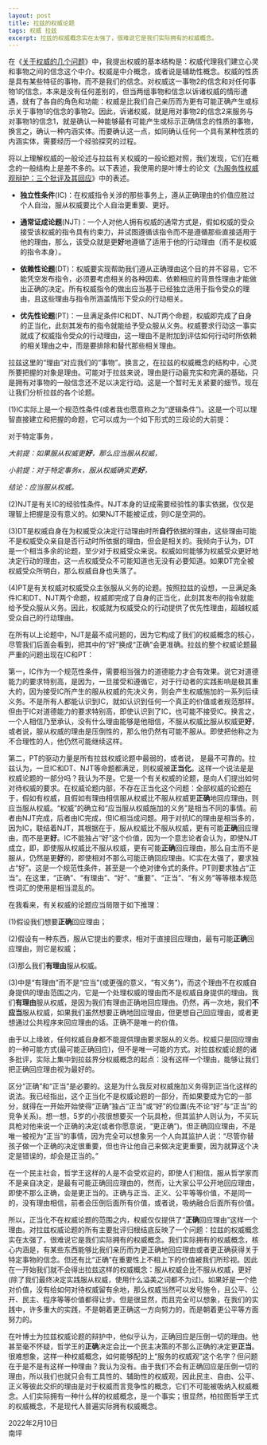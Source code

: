 ```yaml
---
layout: post
title: 拉兹的权威论题
tags: 权威 拉兹
excerpt: 拉兹的权威概念实在太强了，很难说它是我们实际拥有的权威概念。
---
```


在《[关于权威的几个问题](https://pathos.page/problems-of-authority.html)》中，我提出权威的基本结构是：权威代理我们建立心灵和事物之间的信念这个中介。权威是中介概念，或者说是辅助性概念。权威的性质是具有某些特征的事物，而不是我们的信念。对权威这一事物2的信念和对任何事物1的信念，本来是没有任何差别的，但当两组事物和信念以诉诸权威的情形遭遇，就有了各自的角色和功能：权威是比我们自己亲历而为更有可能正确产生或标示关于事物1的信念的事物2。因此，诉诸权威，就是用对事物2的信念2来服务与对事物1的信念1，就是确认一种能够最有可能产生或标示正确信念的性质的事物，换言之，确认一种内涵实体。而要确认这一点，如同确认任何一个具有某种性质的内涵实体，需要经历一个经验探究的过程。

将以上理解权威的一般论述与拉兹有关权威的一般论题对照，我们发现，它们在概念的一般结构上是差不多的。以下表述，我使用的是叶博士的论文《[为服务性权威观辩护：三个批评及其回应](https://mp.weixin.qq.com/s/T_b650qgXy3_lBGZwhbjtA)》中的表述。

- **独立性条件**(IC)：在权威指令关涉的那些事务上，遵从正确理由的价值应胜过个人自治，服从权威要比个人自治更重要、更好。

- **通常证成论题**(NJT)：一个人对他人拥有权威的通常方式是，假如权威的受众接受该权威的指令具有约束力，并试图遵循该指令而不是遵循那些直接适用于他的理由，那么，该受众就是更**好**地遵循了适用于他的行动理由（而不是权威的指令本身）。

- **依赖性论题**(DT)：权威要实现帮助我们遵从正确理由这个目的并不容易，它不能凭空发布指令，必须要考虑相关的各种因素、依赖相应的背景性理由才能做出正确的决定。所有权威指令的做出应当基于已经独立适用于指令受众的理由，且这些理由与指令所涵盖情形下受众的行动相关。

- **优先性论题**(PT)：一旦满足条件IC和DT、NJT两个命题，权威即完成了自身的正当化，此刻其发布的指令就能给予受众服从义务。权威要求行动这一事实就成了权威指令受众的行动理由，这一理由不是附加到评估如何行动时所依赖的相关理由之中，而是要排除和替代那些相关理由。

拉兹这里的“理由”对应我们的“事物”。换言之，在拉兹的权威概念的结构中，心灵所要把握的对象是理由。可能对于拉兹来说，理由是行动最充实和完满的基础，只是拥有对事物的一般信念还不足以决定行动。这是一个暂时无关紧要的细节。现在让我们分析拉兹的各个论题。

(1)IC实际上是一个规范性条件(或者我也愿意称之为“逻辑条件”)。这是一个可以理智直接建立和把握的命题，它可以成为一个如下形式的三段论的大前提：

对于特定事务，

*大前提：如果服从权威更**好**，那么应当服从权威，*

*小前提：对于特定事务x，服从权威确实更**好**，*

*结论：应当服从权威。*

(2)NJT是有关IC的经验性条件。NJT本身的证成需要经验性的事实依据，仅仅是理智上把握是没有意义的。如果NJT不能被证成，则IC是空洞的。

(3)DT是权威自身在为权威受众决定行动理由时所**自行**依据的理由，这些理由可能不是权威受众亲自是否行动时所依据的理由，但会是相关的。我倾向于认为，DT是一个相当多余的论题，至少对于权威受众来说。权威如何能够为权威受众更好地决定行动的理由，这一点权威受众不可能知道也无没有必要知道。如果DT完全被权威受众所明白，那么权威自身也失落了。

(4)PT是有关权威对权威受众主张服从义务的论题。按照拉兹的设想，一旦满足条件IC和DT、NJT两个命题，权威即完成了自身的正当化，此刻其发布的指令就能给予受众服从义务。因此，权威就为权威受众的行动提供了优先性理由，超越权威受众自己的行动理由。

在所有以上论题中，NJT是最不成问题的，因为它构成了我们的权威概念的核心，尽管我们后面会看到，把其中的“好”换成“正确”会更准确。拉兹的整个权威论题最严重的问题出现在IC和PT：

第一，IC作为一个规范性条件，需要相当强力的道德能力才会有效果。说它对道德能力的要求特别高，是因为，一旦接受和遵循它，对于行动者的实践影响是极其重大的，因为接受IC所产生的服从权威的先决义务，则会产生权威施加的一系列后续义务。不是所有人都能认识到IC，就如认识到任何一个真正的价值或者规范那样。但由于IC对道德能力的要求特别高，即使认识到了IC，也可能不接受IC。换言之，一个人相信乃至承认，没有什么理由能够是他相信，不服从权威比服从权威更**好**，或者说，服从权威的理由是压倒性的，那么他仍然有可能不服从。即使把他称之为不合理性的人，他仍然可能继续这样。

第二，PT的驱动力量是所有拉兹权威论题中最弱的，或者说， 是最不可靠的。拉兹认为，一旦IC和DT、NJT等命题都满足，则权威被**正当化**。这样一个说法是是权威论题的一部分吗？我认为不是。它是一个有关权威的论题，是向人们提出如何对待权威的要求。在权威论题内部，不存在正当化这个问题：全部权威的论题在于，假如有权威，且假如有理由相信服从权威比不服从权威更**正确**地回应理由，则应当服从权威。“权威”的确立和“应当服从权威施加的义务”是相当不同的事情。前者由NJT完成，后者由IC完成，但IC相当成问题。用于对抗IC的理由是相当多的，因为IC，联结着NJT，其根据在于，服从权威比不服从权威，更有可能**正确**回应理由，而不是更**好**。IC不能独占“好”这个价值，因为一个意志论者会认为，即使NJT成立，即，即使服从权威比不服从权威，更有可能**正确**回应理由，那么自主而不是服从，仍然是更**好**的，即使相对不那么可能正确回应理由。IC实在太强了，要求独占“好”。这是一个规范性条件，甚至是一个绝对律令式的条件。PT则要求独占“正当”。在这里，“正确”、“有理由”、“好”、“重要”、“正当”、“有义务”等等根本规范性词汇的使用是相当混乱的。

在我看来，有关权威的论题应当局限于如下推理：

(1)假设我们想要**正确**回应理由；

(2)假设有一种东西，服从它提出的要求，相对于直接回应理由，最有可能**正确**回应理由，则它是权威；

(3)那么我们**有理由**服从权威。

(3)中是“有理由”而不是“应当”(或更强的意义，“有义务”)，而这个理由不在权威自身提供的理由范围之内，它是一个处理权威的理由而不是权威自身提供的理由。我们**有理由**服从权威，是因为我们有理由正确地回应理由。仍然，再一次地，我们**不应当**服从权威，如果我们虽然想要正确地回应理由，但更想自己回应理由，或者更想通过公共程序来回应理由的话。正确不是唯一的价值。

由于以上缘故，任何权威自身都不能提供理由要求服从的义务。权威只是回应理由的一种可能方式(最可能正确回应)，但不是唯一可能的方式。对拉兹权威论题的诸多批评，实际上集中到拉兹界分权威概念的起点：没有这样一个理由，能够让我们把正确回应理由视为最好的。

区分“正确”和“正当”是必要的。这是为什么我反对权威施加义务得到正当化这样的说法。我已经指出，这个正当化不是权威论题的一部分，而如果要成为它的一部分，就得在一开始开始使得“正确”独占“正当”或“好”的位置(先不论“好”与“正当”的竞争关系)。想一想，5岁的小孩很想要买一个玩具枪，但其监护人则认为，不买玩具枪对他来说一个正确的决定(或者你愿意说，“更正确”)。但正确回应理由，不是唯一被视为“正当”的事情，因为完全可以想象另一个人向其监护人说：“尽管你替孩子做一个正确的决定很重要，但也许让他自己来做决定更重要，因为就算这个决定是错误的，却会是正当的。”

在一个民主社会，哲学王这样的人是不会受欢迎的，即使人们相信，服从哲学家而不是亲自决定，是最有可能正确回应理由的，然而，让大家公平公开地回应理由，即使不那么正确，会是更正当的。正确与正当、正义、公平等等价值，不是同一的，没有理由相信，前者会压倒后面所有价值，或者说，吸纳融合后面所有价值。

所以，正当化不在权威论题的范围之内，权威仅仅提供了“**正确**回应理由”这样一个理由。对拉兹权威论题的所有主要批评归根结底反映了一个问题：拉兹的权威概念实在太强了，很难说它是我们实际拥有的权威概念。我们实际拥有的权威概念，核心内涵是，有某些东西能够比我们亲历而为更正确地回应理由或者更正确获得关于特定事物的信念。但还有比“正确”在重要性上不相上下的价值被我们所珍视。因此在一开始我们就不会得出拉兹这样的权威概念：服从权威会比不服从权威，更好(除了我们最终决定实践服从权威，使用什么溢美之词都不为过)。如果好是一个绝对价值，没有给如何对待权威留有余地，那么权威当然可以发号施令，且公平、公开、民主、程序等等价值都得让步。但是很显然，而且完全可以想象，在我们的实践中，许多重大的实践，不是朝着更正确这一方向努力的，而是朝着更公平等方面努力的。

在叶博士为拉兹权威论题的辩护中，他似乎认为，正确回应是压倒一切的理由。他甚至毫不怀疑，哲学王的**正确**决定会比一个民主决策的不那么正确的决定更**正当**。很难想象，这样一种权威概念，如何能够配的上“服务的权威观”这个名字？但问题在于是不是有这样一种理由？我认为没有。由于我们不会有正确回应是压倒一切的理由，所以我们也就只会有工具性的、辅助性的权威观，因此民主、自由、公平、正义等彼此交织的理由是对于权威而言竞争性的概念，它们不可能被吸纳入权威概念。人们实际拥有一种什么样的权威概念，是一个事实；很显然，柏拉图哲学王式的权威概念，不是现代人普遍实际拥有权威概念。

2022年2月10日<br>
南坪